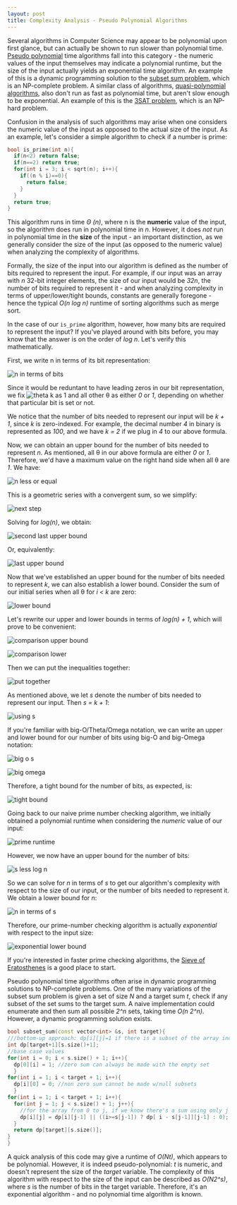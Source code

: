 ```yaml
---
layout: post
title: Complexity Analysis - Pseudo Polynomial Algorithms
---
```



Several algorithms in Computer Science may appear to be polynomial upon first glance, but can actually be shown to run slower than polynomial time. [Pseudo polynomial](https://en.wikipedia.org/wiki/Pseudo-polynomial_time) time algorithms fall into this category - the numeric values of the input themselves may indicate a polynomial runtime, but the size of the input actually yields an exponential time algorithm. An example of this is a dynamic programming solution to the [subset sum problem](https://en.wikipedia.org/wiki/Subset_sum_problem#Pseudo-polynomial_time_dynamic_programming_solution), which is an NP-complete problem. A similar class of algorithms, [quasi-polynomial algorithms](https://en.wikipedia.org/wiki/Time_complexity#Quasi-polynomial_time), also don't run as fast as polynomial time, but aren't slow enough to be exponential. An example of this is the [3SAT problem](http://www.cs.umd.edu/~gasarch/TOPICS/sat/SATtalk.pdf), which is an NP-hard problem. 

Confusion in the analysis of such algorithms may arise when one considers the numeric value of the input as opposed to the actual size of the input. As an example, let's consider a simple algorithm to check if a number is prime: 

```cpp
bool is_prime(int n){
  if(n<2) return false;
  if(n==2) return true;
  for(int i = 3; i < sqrt(n); i++){
    if((n % i)==0){
      return false;
    }
  }
  return true;
}
```

This algorithm runs in time *&#920;	(n)*, where n is the **numeric** value of the input, so the algorithm does run in polynomial time in *n*. However, it does *not* run in polynomial time in the **size** of the input - an important distinction, as we generally consider the size of the input (as opposed to the numeric value) when analyzing the complexity of algorithms. 

Formally, the size of the input into our algorithm is defined as the number of bits required to represent the input. For example, if our input was an array with *n* 32-bit integer elements, the size of our input would be *32n*, the number of bits required to represent it - and when analyzing complexity in terms of upper/lower/tight bounds, constants are generally foregone - hence the typical *O(n log n)* runtime of sorting algorithms such as merge sort. 

In the case of our ```is_prime``` algorithm, however, how many bits are required to represent the input? If you've played around with bits before, you may know that the answer is on the order of *log n*. Let's verify this mathematically. 

First, we write n in terms of its bit representation:

![n in terms of bits](http://latex2png.com/output//latex_2fbbd9a4d623f86d1d0bb98d79bd4637.png)

Since it would be reduntant to have leading zeros in our bit representation, we fix  ![theta k](http://latex2png.com/output//latex_b25b05e08da9fc184eeba4d6b22f5e49.png)  as 1 and all other &#952; as either *0* or *1*, depending on whether that particular bit is set or not. 

We notice that the number of bits needed to represent our input will be *k + 1*, since *k* is zero-indexed. For example, the decimal number *4* in binary is represented as *100*, and we have *k = 2* if we plug in *4* to our above formula. 

Now, we can obtain an upper bound for the number of bits needed to represent *n*. As mentioned, all &#952; in our above formula are either *0* or *1*. Therefore, we'd have a maximum value on the right hand side when all &#952; are *1*. We have: 

![n less or equal](http://latex2png.com/output//latex_ec30b43128ffebc4d2fa0b8daa9c380c.png)

This is a geometric series with a convergent sum, so we simplify:

![next step](http://latex2png.com/output//latex_85e5985cd378888efd296f84789fb704.png)

Solving for *log(n)*, we obtain:

![second last upper bound](http://latex2png.com/output//latex_dbf8cce918a64f3480483b5a83d3d00c.png)

Or, equivalently:

![last upper bound](http://latex2png.com/output//latex_4684f485a4efdd0b2add0dbeecdc4a85.png)

Now that we've established an upper bound for the number of bits needed to represent *k*, we can also establish a lower bound. Consider the sum of our initial series when all &#952; for *i < k* are zero:

![lower bound](http://latex2png.com/output//latex_b9276521c53fbac25980f2564d585612.png)

Let's rewrite our upper and lower bounds in terms of *log(n) + 1*, which will prove to be convenient:

![comparison upper bound](http://latex2png.com/output//latex_9d10fa5453c35b0827f1692264d15914.png)

![comparison lower](http://latex2png.com/output//latex_d75ba7b03e9ea0411ec1796f2f1f8c7a.png)

Then we can put the inequalities together:

![put together](http://latex2png.com/output//latex_d5604c76df2660fbfd7c9b648c96b3e7.png)

As mentioned above, we let *s* denote the number of bits needed to represent our input. Then *s = k + 1*:

![using s](http://latex2png.com/output//latex_4ea26f0f52ccde9b90e9663ff6331224.png)

If you're familiar with big-O/Theta/Omega notation, we can write an upper and lower bound for our number of bits using big-O and big-Omega notation: 

![big o s](http://latex2png.com/output//latex_02c30cf244355bd4b7b8a97ad20229e1.png)

![big omega](http://latex2png.com/output//latex_6a7e5d6b644d3160dc0e0f6d3cb978ec.png)

Therefore, a tight bound for the number of bits, as expected, is:

![tight bound](http://latex2png.com/output//latex_c4c4cabdb7a39d060915bfac899c2217.png)

Going back to our naive prime number checking algorithm, we initially obtained a polynomial runtime when considering the *numeric* value of our input:

![prime runtime](http://latex2png.com/output//latex_159e01b7064f73e05f6499810adf0c2a.png)

However, we now have an upper bound for the number of bits: 

![s less log n](http://latex2png.com/output//latex_58f9ffe8cd88a8c3e4ff6b34c50e83e4.png)

So we can solve for *n* in terms of *s* to get our algorithm's complexity with respect to the size of our input, or the number of bits needed to represent it. We obtain a lower bound for *n*:

![n in terms of s](http://latex2png.com/output//latex_960fdafc81c30bfad374ba287ad82e6d.png)

Therefore, our prime-number checking algorithm is actually *exponential* with respect to the input size:

![exponential lower bound](http://latex2png.com/output//latex_34b5487eeb2181a704cf887f921a2a27.png)


If you're interested in faster prime checking algorithms, the [Sieve of Eratosthenes](https://en.wikipedia.org/wiki/Sieve_of_Eratosthenes) is a good place to start.  


Pseudo polynomial time algorithms often arise in dynamic programming solutions to NP-complete problems. One of the many variations of the subset sum problem is given a set of size *N* and a target sum *t*, check if any subset of the set sums to the target sum. A naive implementation could enumerate and then sum all possible *2^n* sets, taking time *O(n 2^n)*. However, a dynamic programming solution exists. 

```cpp
bool subset_sum(const vector<int> &s, int target){
///bottom-up approach: dp[i][j]=1 if there is a subset of the array indexed from 0 to j with sum i. 
int dp[target+1][s.size()+1];
//base case values
for(int i = 0; i < s.size() + 1; i++){
  dp[0][i] = 1; //zero sum can always be made with the empty set
  }
for(int i = 1; i < target + 1; i++){
  dp[i][0] = 0; //non zero sum cannot be made w/null subsets
  }
for(int i = 1; i < target + 1; i++){
  for(int j = 1; j < s.size() + 1; j++){
    //for the array from 0 to j, if we know there's a sum using only j - 1 indices use that, otherwise see if we can make a sum by decrementing i by the value at the j-1th index.
    dp[i][j] = dp[i][j-1] || ((i>=s[j-1]) ? dp[ i - s[j-1]][j-1] : 0);
  }
  return dp[target][s.size()];
}
}
```

A quick analysis of this code may give a runtime of *O(Nt)*, which appears to be polynomial. However, it is indeed pseudo-polynomial: *t* is numeric, and doesn't represent the size of the *target* variable. The complexity of this algorithm with respect to the size of the input can be described as *O(N2^s)*, where *s* is the number of bits in the target variable. Therefore, it's an exponential algorithm - and no polynomial time algorithm is known.
